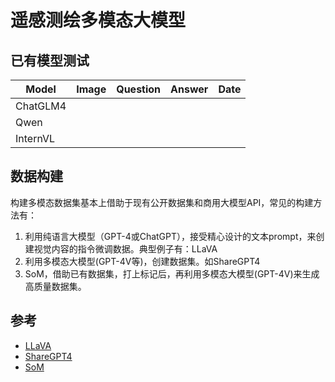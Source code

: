 # 遥感测绘多模态大模型

## 已有模型测试

| Model    | Image | Question | Answer | Date |
| -------- | ----- | -------- | ------ | ---- |
| ChatGLM4 |       |          |        |      |
| Qwen     |       |          |        |      |
| InternVL |       |          |        |      |




## 数据构建

构建多模态数据集基本上借助于现有公开数据集和商用大模型API，常见的构建方法有：

1. 利用纯语言大模型（GPT-4或ChatGPT），接受精心设计的文本prompt，来创建视觉内容的指令微调数据。典型例子有：LLaVA
2. 利用多模态大模型(GPT-4V等)，创建数据集。如ShareGPT4
3. SoM，借助已有数据集，打上标记后，再利用多模态大模型(GPT-4V)来生成高质量数据集。



## 参考

- [LLaVA](https://arxiv.org/abs/2304.08485)
- [ShareGPT4](https://github.com/InternLM/InternLM-XComposer/tree/main/projects/ShareGPT4V)
- [SoM](https://github.com/microsoft/SoM)
